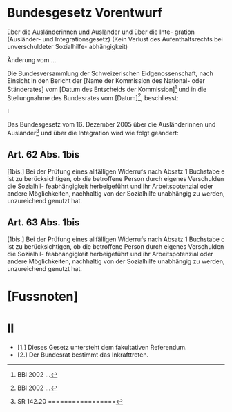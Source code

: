 # Bundesgesetz                                                                Vorentwurf
über die Ausländerinnen und Ausländer und über die Inte-
gration
(Ausländer- und Integrationsgesetz)
(Kein Verlust des Aufenthaltsrechts bei unverschuldeter Sozialhilfe-
abhängigkeit)

Änderung vom ...

Die Bundesversammlung der Schweizerischen Eidgenossenschaft,
nach Einsicht in den Bericht der [Name der Kommission des National- oder
Ständerates] vom [Datum des Entscheids der Kommission][^1]
und in die Stellungnahme des Bundesrates vom [Datum][^2],
beschliesst:

I

Das Bundesgesetz vom 16. Dezember 2005 über die Ausländerinnen und Ausländer[^3]
und über die Integration wird wie folgt geändert:

## Art. 62 Abs. 1bis

[1bis.] Bei der Prüfung eines allfälligen Widerrufs nach Absatz 1 Buchstabe e ist zu
berücksichtigen, ob die betroffene Person durch eigenes Verschulden die Sozialhil-
feabhängigkeit herbeigeführt und ihr Arbeitspotenzial oder andere Möglichkeiten,
nachhaltig von der Sozialhilfe unabhängig zu werden, unzureichend genutzt hat.

## Art. 63 Abs. 1bis

[1bis.] Bei der Prüfung eines allfälligen Widerrufs nach Absatz 1 Buchstabe c ist zu
berücksichtigen, ob die betroffene Person durch eigenes Verschulden die Sozialhil-
feabhängigkeit herbeigeführt und ihr Arbeitspotenzial oder andere Möglichkeiten,
nachhaltig von der Sozialhilfe unabhängig zu werden, unzureichend genutzt hat.

# [Fussnoten]

[^1]: BBl 2002 ...
[^2]: BBl 2002 ...
[^3]: SR 142.20
=================
# II

- [1.] Dieses Gesetz untersteht dem fakultativen Referendum.
- [2.] Der Bundesrat bestimmt das Inkrafttreten.